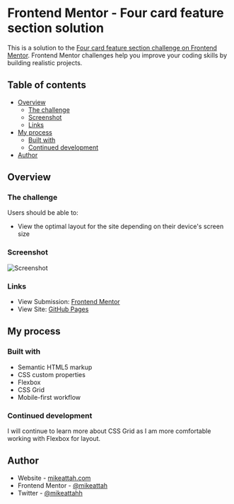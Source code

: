 # Frontend Mentor - Four card feature section solution

This is a solution to the [Four card feature section challenge on Frontend Mentor](https://www.frontendmentor.io/challenges/four-card-feature-section-weK1eFYK). Frontend Mentor challenges help you improve your coding skills by building realistic projects.

## Table of contents

- [Overview](#overview)
  - [The challenge](#the-challenge)
  - [Screenshot](#screenshot)
  - [Links](#links)
- [My process](#my-process)
  - [Built with](#built-with)
  - [Continued development](#continued-development)
- [Author](#author)

## Overview

### The challenge

Users should be able to:

- View the optimal layout for the site depending on their device's screen size

### Screenshot

![Screenshot](./screenshot.jpg)

### Links

- View Submission: [Frontend Mentor](https://www.frontendmentor.io/solutions/responsive-web-design-using-html5-css-incl-css-grid-paIiBgqVg)
- View Site: [GitHub Pages](https://mikeattah.github.io/frontend-mentor-four-card-feature-section/)

## My process

### Built with

- Semantic HTML5 markup
- CSS custom properties
- Flexbox
- CSS Grid
- Mobile-first workflow

### Continued development

I will continue to learn more about CSS Grid as I am more comfortable working with Flexbox for layout.

## Author

- Website - [mikeattah.com](https://mikeattah.com)
- Frontend Mentor - [@mikeattah](https://www.frontendmentor.io/profile/mikeattah)
- Twitter - [@mikeattahh](https://www.twitter.com/miikeattah)
